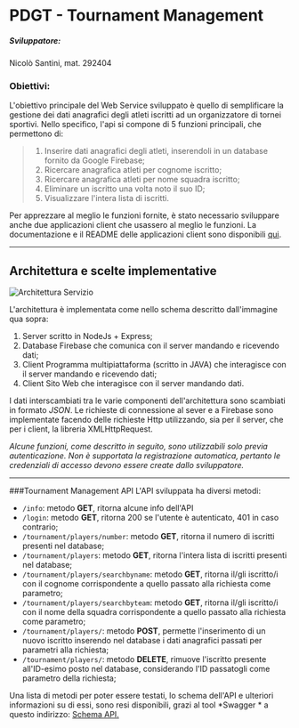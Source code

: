 # PDGT - Tournament Management
##### Sviluppatore: 
Nicolò Santini, mat. 292404

### Obiettivi:
L'obiettivo principale del Web Service sviluppato è quello di semplificare la gestione dei dati anagrafici degli atleti iscritti ad un organizzatore di tornei sportivi.
Nello specifico, l'api si compone di 5 funzioni principali, che permettono di:
>1. Inserire dati anagrafici degli atleti, inserendoli in un database fornito da Google Firebase;
>2. Ricercare anagrafica atleti per cognome iscritto; 
>3. Ricercare anagrafica atleti per nome squadra iscritto;
>4. Eliminare un iscritto una volta noto il suo ID; 
>5. Visualizzare l'intera lista di iscritti.

Per apprezzare al meglio le funzioni fornite, è stato necessario sviluppare anche due applicazioni client che usassero al meglio le funzioni.
La documentazione e il README delle applicazioni client sono disponibili [qui](https://github.com/nicosanti98/PDGT-TournamentManagement/blob/master/CLIENT/README.md "qui").

------------
## Architettura e scelte implementative
![Architettura Servizio](https://github.com/nicosanti98/PDGT-TournamentManagement/blob/master/img/apistruct.png "Architettura Servizio")

L'architettura è implementata come nello schema descritto dall'immagine qua sopra:
1. Server scritto in NodeJs + Express;
2. Database Firebase che comunica con il server mandando e ricevendo dati;
3. Client Programma multipiattaforma (scritto in JAVA) che interagisce con il server mandando e ricevendo dati;
4. Client Sito Web che interagisce con il server mandando dati.

I dati interscambiati tra le varie componenti dell'architettura sono scambiati in formato *JSON*. Le richieste di connessione al sever e a Firebase sono implementate facendo delle richieste Http utilizzando, sia per il server, che per i client, la libreria XMLHttpRequest. 

*Alcune funzioni, come descritto in seguito, sono utilizzabili solo previa autenticazione. Non è supportata la registrazione automatica, pertanto le credenziali di accesso devono essere create dallo sviluppatore.*

------------
###Tournament Management API
L'API sviluppata ha diversi metodi:

- `/info`: metodo **GET**, ritorna alcune info dell'API
- `/login`: metodo **GET**, ritorna 200 se l'utente è autenticato, 401 in caso contrario;
- `/tournament/players/number`: metodo **GET**, ritorna il numero di iscritti presenti nel database;
- `/tournament/players`: metodo **GET**, ritorna l'intera lista di iscritti presenti nel database;
- `/tournament/players/searchbyname`: metodo **GET**, ritorna il/gli iscritto/i con il cognome corrispondente a quello passato alla richiesta come parametro;
- `/tournament/players/searchbyteam`: metodo **GET**, ritorna il/gli iscritto/i con il nome della squadra corrispondente a quello passato alla richiesta come parametro;
- `/tournament/players/`: metodo **POST**, permette l'inserimento di un nuovo iscritto inserendo nel database i dati anagrafici passati per parametri alla richiesta;
- `/tournament/players/`: metodo **DELETE**, rimuove l'iscritto presente all'ID-esimo posto nel database, considerando l'ID passatogli come parametro della richiesta;


Una lista di metodi per poter essere testati, lo schema dell'API e ulteriori informazioni su di essi, sono resi disponibili, grazi al tool *Swagger * a questo indirizzo: 
[Schema API.](https://app.swaggerhub.com/apis-docs/nicosanti98/API/1.0 "Schema API.")

